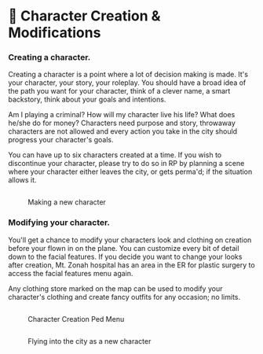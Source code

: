 # 🧍 Character Creation & Modifications

### **Creating a character.**

Creating a character is a point where a lot of decision making is made. It's your character, your story, your roleplay. You should have a broad idea of the path you want for your character, think of a clever name, a smart backstory, think about your goals and intentions.&#x20;

Am I playing a criminal? How will my character live his life? What does he/she do for money? Characters need purpose and story, throwaway characters are not allowed and every action you take in the city should progress your character's goals.

You can have up to six characters created at a time. If you wish to discontinue your character, please try to do so in RP by planning a scene where your character either leaves the city, or gets perma'd; if the situation allows it.

<figure><img src="https://i.imgur.com/WiRa4Bj.jpeg" alt=""><figcaption><p>Making a new character</p></figcaption></figure>

### Modifying your character.

You'll get a chance to modify your characters look and clothing on creation before your flown in on the plane. You can customize every bit of detail down to the facial features. If you decide you want to change your looks after creation, Mt. Zonah hospital has an area in the ER for plastic surgery to access the facial features menu again.

Any clothing store marked on the map can be used to modify your character's clothing and create fancy outfits for any occasion; no limits.

<figure><img src="https://i.imgur.com/BLDh7t6.jpeg" alt=""><figcaption><p>Character Creation Ped Menu</p></figcaption></figure>

<figure><img src="https://i.imgur.com/mYefcNY.jpeg" alt=""><figcaption><p>Flying into the city as a new character</p></figcaption></figure>


